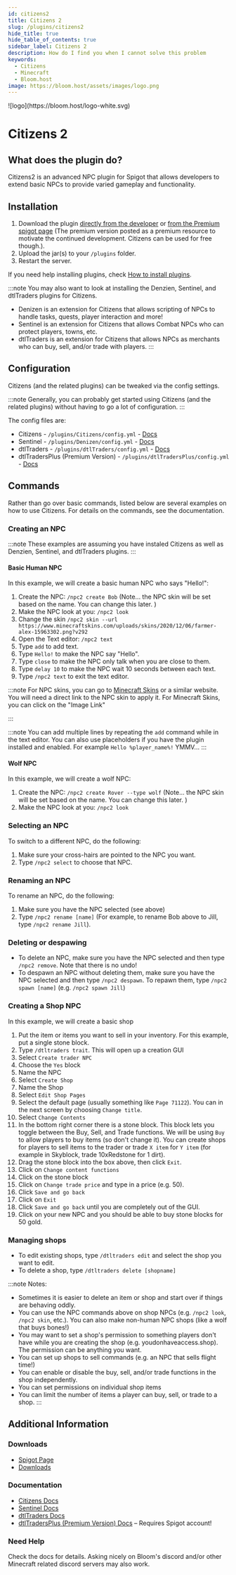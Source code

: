 ```yaml
---
id: citizens2
title: Citizens 2
slug: /plugins/citizens2
hide_title: true
hide_table_of_contents: true
sidebar_label: Citizens 2
description: How do I find you when I cannot solve this problem
keywords:
  - Citizens
  - Minecraft
  - Bloom.host
image: https://bloom.host/assets/images/logo.png
---
```


<div class="text--center">
![logo](https://bloom.host/logo-white.svg)
<h1>Citizens 2</h1>
</div>

## What does the plugin do?

Citizens2 is an advanced NPC plugin for Spigot that allows developers to extend basic NPCs to provide varied gameplay and functionality.


## Installation

1. Download the plugin [directly from the developer](https://wiki.citizensnpcs.co/Versions) or [from the Premium spigot page](https://www.spigotmc.org/resources/citizens.13811/) (The premium version posted as a premium resource to motivate the continued development.  Citizens can be used for free though.).  
1. Upload the jar(s) to your `/plugins` folder.
1. Restart the server. 

If you need help installing plugins, check [How to install plugins](https://docs.bloom.host/installing-plugins).

:::note
You may also want to look at installing the Denzien, Sentinel, and dtlTraders plugins for Citizens.
- Denizen is an extension for Citizens that allows scripting of NPCs to handle tasks, quests, player interaction and more!
- Sentinel is an extension for Citizens that allows Combat NPCs who can protect players, towns, etc.
- dtlTraders is an extension for Citizens that allows NPCs as merchants who can buy, sell, and/or trade with players.
::: 

## Configuration

Citizens (and the related plugins) can be tweaked via the config settings.  

:::note
Generally, you can probably get started using Citizens (and the related plugins) without having to go a lot of configuration.
:::

The config files are:
- Citizens - `/plugins/Citizens/config.yml` - [Docs](https://wiki.citizensnpcs.co/Configuration)
- Sentinel - `/plugins/Denizen/config.yml` - [Docs](https://github.com/mcmonkeyprojects/Sentinel/blob/master/README.md)
- dtlTraders - `/plugins/dtlTraders/config.yml` - [Docs](https://www.spigotmc.org/resources/dtltraders.35890/)
- dtlTradersPlus (Premium Version) - `/plugins/dtlTradersPlus/config.yml` - [Docs](https://www.spigotmc.org/resources/dtltradersplus.63690/)

## Commands

Rather than go over basic commands, listed below are several examples on how to use Citizens.  For details on the commands, see the documentation.

### Creating an NPC

:::note
These examples are assuming you have instaled Citizens as well as Denzien, Sentinel, and dtlTraders plugins.
:::

#### Basic Human NPC

In this example, we will create a basic human NPC who says "Hello!":

1. Create the NPC: `/npc2 create Bob` (Note... the NPC skin will be set based on the name.  You can change this later. )
1. Make the NPC look at you: `/npc2 look`
1. Change the skin `/npc2 skin --url https://www.minecraftskins.com/uploads/skins/2020/12/06/farmer-alex-15963302.png?v292`
1. Open the Text editor: `/npc2 text`
1. Type `add` to add text.
1. Type `Hello!` to make the NPC say "Hello".
1. Type `close` to make the NPC only talk when you are close to them.
1. Type `delay 10` to make the NPC wait 10 seconds between each text.
1. Type `/npc2 text` to exit the text editor.

:::note
For NPC skins, you can go to [Minecraft Skins](https://www.minecraftskins.com/) or a similar website.  You will need a direct link to the NPC skin to apply it.  For Minecraft Skins, you can click on the "Image Link"

<!--![minecraft skins image link](static/imgs/plugins/citizens2/1.png)-->
:::

:::note
You can add multiple lines by repeating the `add` command while in the text editor.  You can also use placeholders if you have the plugin installed and enabled.  For example `Hello %player_name%!`  YMMV...
:::

#### Wolf NPC

In this example, we will create a wolf NPC:
1. Create the NPC: `/npc2 create Rover --type wolf` (Note... the NPC skin will be set based on the name.  You can change this later. )
1. Make the NPC look at you: `/npc2 look`

### Selecting an NPC

To switch to a different NPC, do the following:
1. Make sure your cross-hairs are pointed to the NPC you want.
1. Type `/npc2 select` to choose that NPC.

### Renaming an NPC

To rename an NPC, do the following:
1. Make sure you have the NPC selected (see above)
1. Type `/npc2 rename [name]` (For example, to rename Bob above to Jill, type `/npc2 rename Jill`).

### Deleting or despawing

- To delete an NPC, make sure you have the NPC selected and then type `/npc2 remove`.  Note that there is no undo!
- To despawn an NPC without deleting them, make sure you have the NPC selected and then type `/npc2 despawn`.  To repawn them, type `/npc2 spawn [name]` (e.g. `/npc2 spawn Jill`)

### Creating a Shop NPC

In this example, we will create a basic shop

1. Put the item or items you want to sell in your inventory.  For this example, put a single stone block.
1. Type `/dtltraders trait`.  This will open up a creation GUI
1. Select `Create trader NPC`
1. Choose the `Yes` block
1. Name the NPC
1. Select `Create Shop`
1. Name the Shop
1. Select `Edit Shop Pages`
1. Select the default page (usually something like `Page 71122`).  You can in the next screen by choosing `Change title`.
1. Select `Change Contents`
1. In the bottom right corner there is a stone block.  This block lets you toggle between the Buy, Sell, and Trade functions.  We will be using `Buy` to allow players to buy items (so don't change it).  You can create shops for players to sell items to the trader or trade `X item` for `Y item` (for example in Skyblock, trade 10xRedstone for 1 dirt).
1. Drag the stone block into the box above, then click `Exit`.
1. Click on `Change content functions`
1. Click on the stone block
1. Click on `Change trade price` and type in a price (e.g. 50).
1. Click `Save and go back`
1. Click on `Exit`
1. Click `Save and go back` until you are completely out of the GUI.
1. Click on your new NPC and you should be able to buy stone blocks for 50 gold.

### Managing shops

- To edit existing shops, type `/dtltraders edit` and select the shop you want to edit.
- To delete a shop, type `/dtltraders delete [shopname]`

:::note
Notes:
- Sometimes it is easier to delete an item or shop and start over if things are behaving oddly.
- You can use the NPC commands above on shop NPCs (e.g. `/npc2 look`, `/npc2 skin`, etc.).  You can also make non-human NPC shops (like a wolf that buys bones!)
- You may want to set a shop's permission to something players don't have while you are creating the shop (e.g. youdonhaveaccess.shop).  The permission can be anything you want.
- You can set up shops to sell commands (e.g. an NPC that sells flight time!)
- You can enable or disable the buy, sell, and/or trade functions in the shop independently.
- You can set permissions on individual shop items
- You can limit the number of items a player can buy, sell, or trade to a shop.
:::

## Additional Information

### Downloads
- [Spigot Page](https://www.spigotmc.org/resources/citizens.13811/)
- [Downloads](https://wiki.citizensnpcs.co/Versions)

### Documentation
- [Citizens Docs](https://wiki.citizensnpcs.co/Configuration)
- [Sentinel Docs](https://github.com/mcmonkeyprojects/Sentinel/blob/master/README.md)
- [dtlTraders Docs](https://www.spigotmc.org/resources/dtltraders.35890/)
- [dtlTradersPlus (Premium Version) Docs](https://www.spigotmc.org/resources/dtltradersplus.63690/) – Requires Spigot account!

### Need Help

Check the docs for details.  Asking nicely on Bloom's discord and/or other Minecraft related discord servers may also work.
